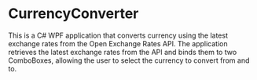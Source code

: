 # CurrencyConverter
This is a C# WPF application that converts currency using the latest exchange rates from the Open Exchange Rates API. The application retrieves the latest exchange rates from the API and binds them to two ComboBoxes, allowing the user to select the currency to convert from and to. 
